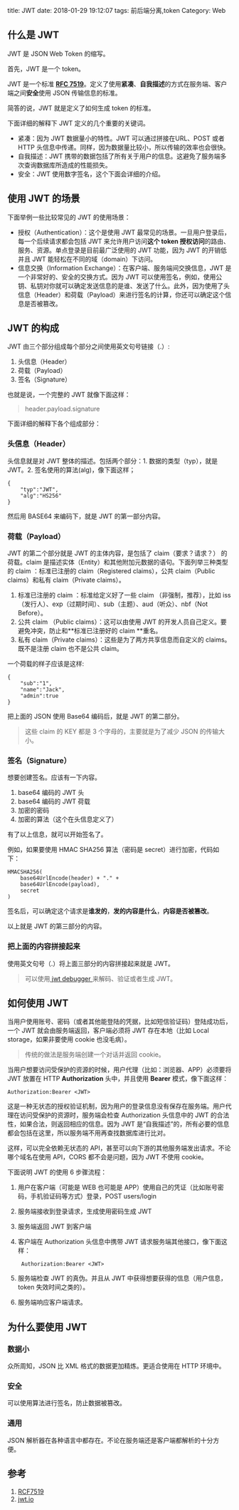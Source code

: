 title: JWT
date: 2018-01-29 19:12:07
tags: 前后端分离,token
Category: Web


## 什么是 JWT

JWT 是 JSON Web Token 的缩写。

首先，JWT 是一个 token。

JWT 是一个标准 [**RFC 7519**](https://tools.ietf.org/html/rfc7519)。定义了使用**紧凑**、**自我描述**的方式在服务端、客户端之间**安全**使用 JSON 传输信息的标准。

简答的说，JWT 就是定义了如何生成 token 的标准。

下面详细的解释下 JWT 定义的几个重要的关键词。

- 紧凑：因为 JWT 数据量小的特性。JWT 可以通过拼接在URL、POST 或者 HTTP 头信息中传递。同样，因为数据量比较小，所以传输的效率也会很快。
- 自我描述：JWT 携带的数据包括了所有关于用户的信息。这避免了服务端多次查询数据库所造成的性能损失。
- 安全：JWT 使用数字签名，这个下面会详细的介绍。

## 使用 JWT 的场景

下面举例一些比较常见的 JWT 的使用场景：

- 授权（Authentication）：这个是使用 JWT 最常见的场景。一旦用户登录后，每一个后续请求都会包括 JWT 来允许用户访问**这个 token 授权访问**的路由、服务、资源。单点登录是目前最广泛使用的 JWT 功能，因为 JWT 的开销低并且 JWT 能轻松在不同的域（domain）下访问。
- 信息交换（Information Exchange）：在客户端、服务端间交换信息，JWT 是一个非常好的、安全的交换方式。因为 JWT 可以使用签名，例如，使用公钥、私钥对你就可以确定发送信息的是谁、发送了什么。此外，因为使用了头信息（Header）和荷载（Payload）来进行签名的计算，你还可以确定这个信息是否被篡改。

## JWT 的构成

JWT 由三个部分组成每个部分之间使用英文句号链接（.）:

1. 头信息（Header）
2. 荷载（Payload）
3. 签名（Signature）

也就是说，一个完整的 JWT 就像下面这样：

> header.payload.signature

下面详细的解释下各个组成部分：

### 头信息（Header）

头信息就是对 JWT 整体的描述。包括两个部分：1. 数据的类型（typ），就是 JWT。2. 签名使用的算法(alg)，像下面这样；

    {
        "typ":"JWT",
        "alg":"HS256"
    }


然后用 BASE64 来编码下，就是 JWT 的第一部分内容。

### 荷载（Payload）

JWT 的第二个部分就是 JWT 的主体内容，是包括了 claim（要求？请求？） 的荷载。claim 是描述实体（Entity）和其他附加元数据的语句。下面列举三种类型的 claim ：标准已注册的 claim（Registered claims），公共 claim（Public claims）和私有 claim（Private claims）。

1. 标准已注册的 claim ：标准给定义好了一些 claim （非强制，推荐），比如 iss （发行人）、exp（过期时间）、sub（主题）、aud（听众）、nbf（Not Before）。
2. 公共 claim （Public claims）：这可以由使用 JWT 的开发人员自己定义。要避免冲突，防止和**标准已注册好的 claim **重名。
3. 私有 claim（Private claims）：这些是为了两方共享信息而自定义的 claims。既不是注册 claim 也不是公共 claim。

一个荷载的样子应该是这样:

    {
        "sub":"1",
        "name":"Jack",
        "admin":true
    }

把上面的 JSON 使用 Base64 编码后，就是 JWT 的第二部分。

> 这些 claim 的 KEY 都是 3 个字母的，主要就是为了减少 JSON 的传输大小。

### 签名（Signature）

想要创建签名。应该有一下内容。

1. base64 编码的 JWT 头
2. base64 编码的 JWT 荷载
3. 加密的密码
4. 加密的算法（这个在头信息定义了）

有了以上信息，就可以开始签名了。

例如，如果要使用 HMAC SHA256 算法（密码是 secret）进行加密，代码如下：

    HMACSHA256(
        base64UrlEncode(header) + "." +
        base64UrlEncode(payload),
        secret
    )

签名后，可以确定这个请求是**谁发的**，**发的内容是什么**，**内容是否被篡改**。

以上就是 JWT 的第三部分的内容。

### 把上面的内容拼接起来

使用英文句号（.）将上面三部分的内容拼接起来就是 JWT。

> 可以使用[ jwt debugger ](https://jwt.io)来解码、验证或者生成 JWT。

## 如何使用 JWT

当用户使用账号、密码（或者其他能登陆的凭据，比如短信验证码）登陆成功后，一个 JWT 就会由服务端返回，客户端必须将 JWT 存在本地（比如 Local storage，如果非要使用 cookie 也没毛病）。

> 传统的做法是服务端创建一个对话并返回 cookie。

当用户想要访问受保护的资源的时候，用户代理（比如：浏览器、APP）必须要将 JWT 放置在 HTTP **Authorization** 头中，并且使用 **Bearer** 模式，像下面这样：

    Authorization:Bearer <JWT>

这是一种无状态的授权验证机制，因为用户的登录信息没有保存在服务端。用户代理在访问受保护的资源时，服务端会检查 Authorization 头信息中的 JWT 的合法性，如果合法，则返回相应的信息。因为 JWT 是“自我描述”的，所有必要的信息都会包括在这里，所以服务端不用再查找数据库进行比对。

这样，可以完全依赖无状态的 API，甚至可以向下游的其他服务端发出请求。不论哪个域名在使用 API，CORS 都不会是问题，因为 JWT 不使用 cookie。

下面说明 JWT 的使用 6 步骤流程：

1. 用户在客户端（可能是 WEB 也可能是 APP）使用自己的凭证（比如账号密码，手机验证码等方式）登录，POST users/login
2. 服务端接收到登录请求，生成使用密码生成 JWT
3. 服务端返回 JWT 到客户端
4. 客户端在 Authorization 头信息中携带 JWT 请求服务端其他接口，像下面这样：

        Authorization:Bearer <JWT>

5. 服务端检查 JWT 的真伪。并且从 JWT 中获得想要获得的信息（用户信息，token 失效时间之类的）。
6. 服务端响应客户端请求。

## 为什么要使用 JWT

### 数据小

众所周知，JSON 比 XML 格式的数据更加精炼。更适合使用在 HTTP 环境中。

### 安全

可以使用算法进行签名，防止数据被篡改。

### 通用

JSON 解析器在各种语言中都存在。不论在服务端还是客户端都解析的十分方便。 


## 参考

1. [RCF7519](https://tools.ietf.org/html/rfc7519)
2. [jwt.io](https://jwt.io)



